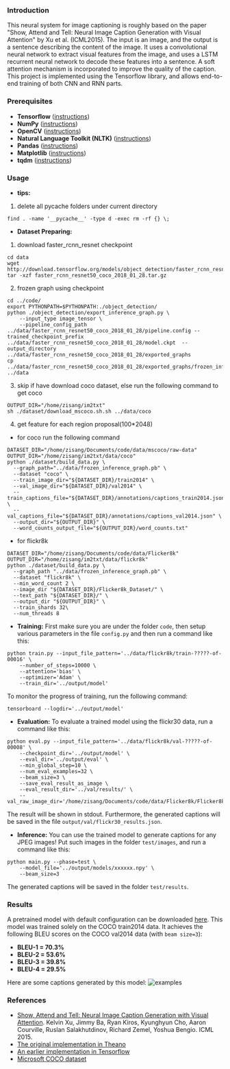 ### Introduction
This neural system for image captioning is roughly based on the paper "Show, Attend and Tell: Neural Image Caption Generation with Visual Attention" by Xu et al. (ICML2015). The input is an image, and the output is a sentence describing the content of the image. It uses a convolutional neural network to extract visual features from the image, and uses a LSTM recurrent neural network to decode these features into a sentence. A soft attention mechanism is incorporated to improve the quality of the caption. This project is implemented using the Tensorflow library, and allows end-to-end training of both CNN and RNN parts.

### Prerequisites
* **Tensorflow** ([instructions](https://www.tensorflow.org/install/))
* **NumPy** ([instructions](https://scipy.org/install.html))
* **OpenCV** ([instructions](https://pypi.python.org/pypi/opencv-python))
* **Natural Language Toolkit (NLTK)** ([instructions](http://www.nltk.org/install.html))
* **Pandas** ([instructions](https://scipy.org/install.html))
* **Matplotlib** ([instructions](https://scipy.org/install.html))
* **tqdm** ([instructions](https://pypi.python.org/pypi/tqdm))

### Usage

* **tips:**
1. delete all pycache folders under current directory
```shell
find . -name '__pycache__' -type d -exec rm -rf {} \;
```

* **Dataset Preparing:**
1. download faster_rcnn_resnet checkpoint
```shell
cd data
wget http://download.tensorflow.org/models/object_detection/faster_rcnn_resnet50_coco_2018_01_28.tar.gz
tar -xzf faster_rcnn_resnet50_coco_2018_01_28.tar.gz
```
2. frozen graph using checkpoint
```shell
cd ../code/
export PYTHONPATH=$PYTHONPATH:./object_detection/
python ./object_detection/export_inference_graph.py \
    --input_type image_tensor \
    --pipeline_config_path ../data/faster_rcnn_resnet50_coco_2018_01_28/pipeline.config --trained_checkpoint_prefix ../data/faster_rcnn_resnet50_coco_2018_01_28/model.ckpt  --output_directory ../data/faster_rcnn_resnet50_coco_2018_01_28/exported_graphs
cp ../data/faster_rcnn_resnet50_coco_2018_01_28/exported_graphs/frozen_inference_graph.pb  ../data
```
3. skip if have download coco dataset, else run the following command to get coco
```shell
OUTPUT_DIR="/home/zisang/im2txt"
sh ./dataset/download_mscoco.sh.sh ../data/coco
```
4. get feature for each region proposal(100\*2048)
  - for coco run the following command
```shell
DATASET_DIR="/home/zisang/Documents/code/data/mscoco/raw-data"
OUTPUT_DIR="/home/zisang/im2txt/data/coco"
python ./dataset/build_data.py \
  --graph_path="../data/frozen_inference_graph.pb" \
  --dataset "coco" \
  --train_image_dir="${DATASET_DIR}/train2014" \
  --val_image_dir="${DATASET_DIR}/val2014" \
  --train_captions_file="${DATASET_DIR}/annotations/captions_train2014.json" \
  --val_captions_file="${DATASET_DIR}/annotations/captions_val2014.json" \
  --output_dir="${OUTPUT_DIR}" \
  --word_counts_output_file="${OUTPUT_DIR}/word_counts.txt" 
```
  - for flickr8k
```shell
DATASET_DIR="/home/zisang/Documents/code/data/Flicker8k"
OUTPUT_DIR="/home/zisang/im2txt/data/flickr8k"
python ./dataset/build_data.py \
  --graph_path "../data/frozen_inference_graph.pb" \
  --dataset "flickr8k" \
  --min_word_count 2 \
  --image_dir "${DATASET_DIR}/Flicker8k_Dataset/" \
  --text_path "${DATASET_DIR}/" \
  --output_dir "${OUTPUT_DIR}" \
  --train_shards 32\
  --num_threads 8
```


* **Training:**
First make sure you are under the folder `code`, then setup various parameters in the file `config.py` and then run a command like this:
```shell
python train.py --input_file_pattern='../data/flickr8k/train-?????-of-00016' \
    --number_of_steps=10000 \
    --attention='bias' \
    --optimizer='Adam' \
    --train_dir='../output/model'
```
To monitor the progress of training, run the following command:
```shell
tensorboard --logdir='../output/model'
```

* **Evaluation:**
To evaluate a trained model using the flickr30 data, run a command like this:
```shell
python eval.py --input_file_pattern='../data/flickr8k/val-?????-of-00008' \
    --checkpoint_dir='../output/model' \
    --eval_dir='../output/eval' \
    --min_global_step=10 \
    --num_eval_examples=32 \
    --beam_size=3 \
    --save_eval_result_as_image \
    --eval_result_dir='../val/results/' \
    --val_raw_image_dir='/home/zisang/Documents/code/data/Flicker8k/Flicker8k_Dataset'
```
The result will be shown in stdout. Furthermore, the generated captions will be saved in the file `output/val/flickr30_results.json`.

* **Inference:**
You can use the trained model to generate captions for any JPEG images! Put such images in the folder `test/images`, and run a command like this:
```shell
python main.py --phase=test \
    --model_file='../output/models/xxxxxx.npy' \
    --beam_size=3
```
The generated captions will be saved in the folder `test/results`.

### Results
A pretrained model with default configuration can be downloaded [here](https://app.box.com/s/xuigzzaqfbpnf76t295h109ey9po5t8p). This model was trained solely on the COCO train2014 data. It achieves the following BLEU scores on the COCO val2014 data (with `beam size=3`):
* **BLEU-1 = 70.3%**
* **BLEU-2 = 53.6%**
* **BLEU-3 = 39.8%**
* **BLEU-4 = 29.5%**

Here are some captions generated by this model:
![examples](examples/examples.jpg)

### References
* [Show, Attend and Tell: Neural Image Caption Generation with Visual Attention](https://arxiv.org/abs/1502.03044). Kelvin Xu, Jimmy Ba, Ryan Kiros, Kyunghyun Cho, Aaron Courville, Ruslan Salakhutdinov, Richard Zemel, Yoshua Bengio. ICML 2015.
* [The original implementation in Theano](https://github.com/kelvinxu/arctic-captions)
* [An earlier implementation in Tensorflow](https://github.com/jazzsaxmafia/show_attend_and_tell.tensorflow)
* [Microsoft COCO dataset](http://mscoco.org/)

